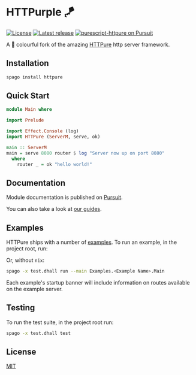 # HTTPurple 🪁

[![License](https://img.shields.io/badge/license-MIT-blue.svg)](https://raw.githubusercontent.com/sigma-andex/purescript-httpurple/main/License)
[![Latest release](http://img.shields.io/github/release/sigma-andex/purescript-httpurple.svg)](https://github.com/sigma-andex/purescript-httpurple/releases)
[![purescript-httpure on Pursuit](https://pursuit.purescript.org/packages/purescript-httpure/badge)](https://pursuit.purescript.org/packages/purescript-httpure)

A 🎨 colourful fork of the amazing [HTTPure](https://github.com/citizennet/purescript-httpure) http server framework.


## Installation

```bash
spago install httpure
```

## Quick Start

```purescript
module Main where

import Prelude

import Effect.Console (log)
import HTTPure (ServerM, serve, ok)

main :: ServerM
main = serve 8080 router $ log "Server now up on port 8080"
  where
    router _ = ok "hello world!"
```

## Documentation

Module documentation is published
on [Pursuit](http://pursuit.purescript.org/packages/purescript-httpure).

You can also take a look at [our guides](./docs).

## Examples

HTTPure ships with a number of [examples](./docs/Examples). To run an example,
in the project root, run:

Or, without `nix`:

```bash
spago -x test.dhall run --main Examples.<Example Name>.Main
```

Each example's startup banner will include information on routes available on
the example server.

## Testing

To run the test suite, in the project root run:

```bash
spago -x test.dhall test
```

## License

[MIT](./License)
